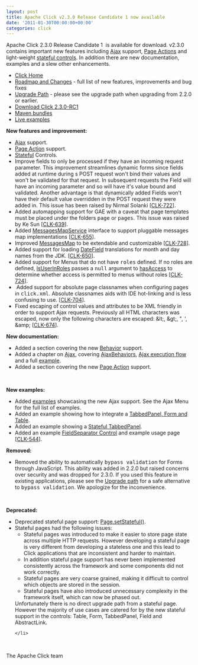 ```yaml
---
layout: post
title: Apache Click v2.3.0 Release Candidate 1 now available
date: '2011-01-30T00:00:00+00:00'
categories: click
---
```

<p>Apache Click 2.3.0 Release Candidate 1&nbsp; is available for download. v2.3.0 contains important new features including <a href="http://click.apache.org/docs/user-guide/html/ch04.html">Ajax</a> support, <a href="http://click.apache.org/docs/user-guide/html/ch02s07.html">Page Actions</a> and light-weight <a href="http://click.apache.org/docs/click-api/org/apache/click/Stateful.html">stateful controls</a>. In addition there are new documentation, examples and a slew other enhancements.</p>
  <ul> 
    <li><a href="http://click.apache.org/">Click Home</a></li> 
    <li><a href="http://click.apache.org/docs/roadmap-changes.html#2.3.0">Roadmap  and Changes</a> - full list of new features, improvements and bug fixes</li> 
    <li><a href="http://click.apache.org/docs/upgrade-path.html#2.3.0">Upgrade  Path</a> - please see the upgrade path when upgrading from 2.2.0 or  earlier.</li> 
    <li><a href="http://www.apache.org/dyn/closer.cgi/click/click/2.3.0-RC1/click-2.3.0-RC1.zip">Download  Click 2.3.0-RC1</a></li> 
    <li><a href="http://repo1.maven.org/maven2/org/apache/click/">Maven bundles</a> </li> 
    <li><a href="http://click.avoka.com/click-examples/">Live examples</a></li> 
  </ul> 
  <p><b>New features and improvement:</b></p> 
  <ul> 
    <li><a href="http://click.apache.org/docs/user-guide/html/ch04.html">Ajax</a> support.</li> 
    <li><a href="http://click.apache.org/docs/user-guide/html/ch02s07.html">Page Action</a> support.         </li> 
    <li><a href="http://click.apache.org/docs/click-api/org/apache/click/Stateful.html">Stateful</a> Controls.</li> 
    <li>Improve fields to only be processed if they have an incoming request
                parameter. This improvement streamlines dynamic forms  
since fields               added at runtime during s POST request won't 
 bind their values and               won't be validated for that 
request.  In subsequent requests the Field               will have an 
incoming  parameter and so will have it's value bound and               
validated.  Another advantage is that dynamically added Fields won't    
            have their default value overridden in the POST request they
 were added  in.               This issue has been raised by Nirmal 
Solanki              [<a href="https://issues.apache.org/jira/browse/CLK-722" target="_blank">CLK-722</a>].           </li> 
    <li>             Added automapping support for GAE with a caveat that page templates             must be placed under the folders <tt>page</tt> or <tt>pages</tt>.             This issue was raised by Ke Sun             [<a href="https://issues.apache.org/jira/browse/CLK-639" target="_blank">CLK-639</a>].           </li> 
    <li>             Added <a href="http://click.apache.org/docs/click-api/org/apache/click/service/MessagesMapService.html">MessagesMapService</a>             interface to support pluggable messages map implementations             [<a href="https://issues.apache.org/jira/browse/CLK-655" target="_blank">CLK-655</a>].           </li> 
    <li>             Improved <a href="http://click.apache.org/docs/click-api/org/apache/click/util/MessagesMap.html">MessagesMap</a>             to be extendable and customizable             [<a href="https://issues.apache.org/jira/browse/CLK-728" target="_blank">CLK-728</a>].           </li> 
    <li>             Added support for loading <a href="http://click.apache.org/docs/extras-api/org/apache/click/extras/control/DateField.html">DateField</a>             translations for month and day names from the JDK.             [<a href="https://issues.apache.org/jira/browse/CLK-650" target="_blank">CLK-650</a>].           </li> 
    <li>               Added support for Menus that do not have <tt>roles</tt> defined.               If no roles are defined,               <a href="http://click.apache.org/docs/extras-api/org/apache/click/extras/control/Menu.html#isUserInRoles%28%29">IsUserInRoles</a>               passes a <tt>null</tt> argument to               <a href="http://click.apache.org/docs/extras-api/org/apache/click/extras/security/AccessController.html#hasAccess%28javax.servlet.http.HttpServletRequest,%20java.lang.String%29">hasAccess</a>               to determine whether access is permitted to menus without roles               [<a href="https://issues.apache.org/jira/browse/CLK-724" target="_blank">CLK-724</a>].           </li> 
    <li>&nbsp;Added support for absolute page classnames when configuring pages               in <tt>click.xml</tt>. Absolute classnames aids with IDE hot-linking               and is less confusing to use.               [<a href="https://issues.apache.org/jira/browse/CLK-704" target="_blank">CLK-704</a>].&nbsp;</li> 
    <li>Fixed escaping of control values and attributes to be XML friendly  
              in order to support Ajax requests. Previously all HTML  
characters was escaped,               now only the following characters 
 are escaped: &amp;lt;, &amp;gt;, &quot;, ', &amp;amp;               [<a href="https://issues.apache.org/jira/browse/CLK-674" target="_blank">CLK-674</a>].&nbsp;</li> 
  </ul> 
  <p><b>New documentation:</b></p> 
  <ul> 
    <li>Added a section covering the new           <a href="http://click.apache.org/docs/user-guide/html/ch03s08.html">Behavior</a> support.</li> 
    <li>Added a chapter on <a href="http://click.apache.org/docs/user-guide/html/ch04.html">Ajax</a>,           covering <a href="http://click.apache.org/docs/user-guide/html/ch04s02.html">AjaxBehaviors</a>,           <a href="http://click.apache.org/docs/user-guide/html/ch04s03.html">Ajax execution flow</a>           and a full <a href="http://click.apache.org/docs/user-guide/html/ch04s04.html">example</a>.</li> 
    <li>Added a section covering the new           <a href="http://click.apache.org/docs/user-guide/html/ch02s07.html">Page Action</a> support.<br /> </li> 
  </ul> 
  <p><br /></p> 
  <p><b>New examples:</b></p> 
  <ul> 
    <li>Added <a class="external" href="http://click.avoka.com/click-examples/" target="_blank">examples</a>           showcasing the new Ajax support. See the Ajax Menu for the full list           of examples.</li> 
    <li>Added an example showing how to integrate a <a class="external" href="http://click.avoka.com/click-examples/panel/tabbed-panel-with-controls.htm" target="_blank">TabbedPanel, Form and Table</a>.</li> 
    <li>Added an example showing a <a class="external" href="http://click.avoka.com/click-examples/panel/stateful-tabbed-panel-demo.htm" target="_blank">Stateful TabbedPanel</a>.</li> 
    <li>Added an example <a href="http://click.avoka.com/click-examples/control/field-separator-demo.htm" target="_blank">FieldSeparator Control</a> and example usage page           [<a href="https://issues.apache.org/jira/browse/CLK-544" target="_blank">CLK-544</a>].&nbsp;</li> 
  </ul> 
  <p><b>Removed:</b> </p> 
  <ul> 
    <li>Removed the ability to automatically <tt>bypass validation</tt>
  for           Forms through JavaScript. This ability was added in 
2.2.0  but raised           concerns over security and was dropped for 
2.3.0.  If you used this           feature in existing applications, 
please see  the           <a href="http://click.apache.org/docs/upgrade-path.html#removed-bypass-validation">Upgrade path</a>           for a safe alternative to <tt>bypass validation</tt>. We apologize for           the inconvenience. </li> 
  </ul> 
  <p><br /></p> 
  <p><b>Deprecated:</b></p> 
  <ul> 
    <li>Deprecated stateful page support: <a href="http://click.apache.org/docs/click-api/org/apache/click/Page.html#setStateful%28boolean%29">Page.setStateful()</a>.           </li> 
    <li class="change">           Stateful pages had the following issues:           <br /> 
      <ul> 
        <li>             Stateful pages was introduced to make it easier to 
 store page state across             multiple HTTP requests. However  
developing a stateful page is very different             from developing
  a stateless one and this lead to Click applications that are          
    inconsistent and harder to maintain.             </li> 
        <li>             In addition stateful page support has never been  
implemented consistently             across the framework and some  
components did not work correctly.             </li> 
        <li>             Stateful pages are very coarse grained, making it  
difficult to control             which objects are stored in the  
session.             </li> 
        <li>             Stateful pages have also introduced unnecessary  
complexity in the framework             itself, which can now be phased 
 out.             </li> 
      </ul>Unfortunately there is no direct upgrade path from a stateful page.
            However the majority of use cases are catered for by the new
  stateful           support in the controls: Table, Form, TabbedPanel, 
 Field and AbstractLink.         
    
    
    
    </li> 
  </ul> 
  <p><br /></p> 
  <p>The Apache Click team                  </p>
